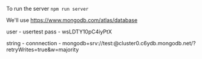 To run the server
`npm run server`

We'll use https://www.mongodb.com/atlas/database

user - usertest
pass - wsLDTY10pC4iyPtX

string - connnection - mongodb+srv://test:<password>@cluster0.c6ydb.mongodb.net/?retryWrites=true&w=majority